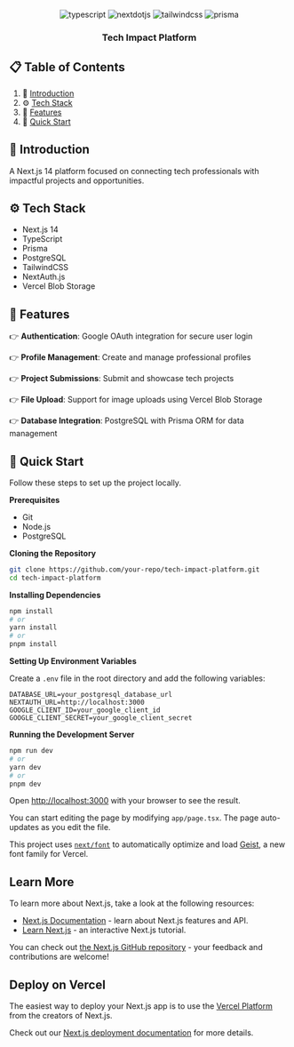 <div align="center">
  <br />
  <div>
    <img src="https://img.shields.io/badge/-Typescript-black?style=for-the-badge&logoColor=white&logo=typescript&color=3178C6" alt="typescript" />
    <img src="https://img.shields.io/badge/-Next_JS-black?style=for-the-badge&logoColor=white&logo=nextdotjs&color=000000" alt="nextdotjs" />
    <img src="https://img.shields.io/badge/-Tailwind_CSS-black?style=for-the-badge&logoColor=white&logo=tailwindcss&color=06B6D4" alt="tailwindcss" />
    <img src="https://img.shields.io/badge/-Prisma-black?style=for-the-badge&logoColor=white&logo=prisma&color=2D3748" alt="prisma" />
  </div>

  <h3 align="center">Tech Impact Platform</h3>
</div>

## 📋 Table of Contents

1. 🤖 [Introduction](#introduction)
2. ⚙️ [Tech Stack](#tech-stack)
3. 🔋 [Features](#features)
4. 🤸 [Quick Start](#quick-start)

## 🤖 Introduction

A Next.js 14 platform focused on connecting tech professionals with impactful projects and opportunities.

## ⚙️ Tech Stack

- Next.js 14
- TypeScript
- Prisma
- PostgreSQL
- TailwindCSS
- NextAuth.js
- Vercel Blob Storage

## 🔋 Features

👉 **Authentication**: Google OAuth integration for secure user login

👉 **Profile Management**: Create and manage professional profiles

👉 **Project Submissions**: Submit and showcase tech projects

👉 **File Upload**: Support for image uploads using Vercel Blob Storage

👉 **Database Integration**: PostgreSQL with Prisma ORM for data management

## 🤸 Quick Start

Follow these steps to set up the project locally.

**Prerequisites**

- Git
- Node.js
- PostgreSQL

**Cloning the Repository**

```bash
git clone https://github.com/your-repo/tech-impact-platform.git
cd tech-impact-platform
```

**Installing Dependencies**

```bash
npm install
# or
yarn install
# or
pnpm install
```

**Setting Up Environment Variables**

Create a `.env` file in the root directory and add the following variables:

```env
DATABASE_URL=your_postgresql_database_url
NEXTAUTH_URL=http://localhost:3000
GOOGLE_CLIENT_ID=your_google_client_id
GOOGLE_CLIENT_SECRET=your_google_client_secret
```

**Running the Development Server**

```bash
npm run dev
# or
yarn dev
# or
pnpm dev
```

Open [http://localhost:3000](http://localhost:3000) with your browser to see the result.

You can start editing the page by modifying `app/page.tsx`. The page auto-updates as you edit the file.

This project uses [`next/font`](https://nextjs.org/docs/app/building-your-application/optimizing/fonts) to automatically optimize and load [Geist](https://vercel.com/font), a new font family for Vercel.

## Learn More

To learn more about Next.js, take a look at the following resources:

- [Next.js Documentation](https://nextjs.org/docs) - learn about Next.js features and API.
- [Learn Next.js](https://nextjs.org/learn) - an interactive Next.js tutorial.

You can check out [the Next.js GitHub repository](https://github.com/vercel/next.js) - your feedback and contributions are welcome!

## Deploy on Vercel

The easiest way to deploy your Next.js app is to use the [Vercel Platform](https://vercel.com/new?utm_medium=default-template&filter=next.js&utm_source=create-next-app&utm_campaign=create-next-app-readme) from the creators of Next.js.

Check out our [Next.js deployment documentation](https://nextjs.org/docs/app/building-your-application/deploying) for more details.
